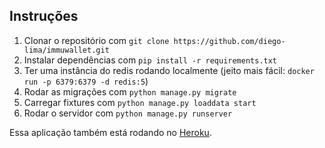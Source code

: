 ## Instruções

1. Clonar o repositório com `git clone https://github.com/diego-lima/immuwallet.git`
1. Instalar dependências com  `pip install -r requirements.txt`
1. Ter uma instância do redis rodando localmente (jeito mais fácil: `docker run -p 6379:6379 -d redis:5`)
1. Rodar as migrações com `python manage.py migrate`
1. Carregar fixtures com `python manage.py loaddata start`
1. Rodar o servidor com `python manage.py runserver`

Essa aplicação também está rodando no [Heroku](immuwallet.herokuapp.com).